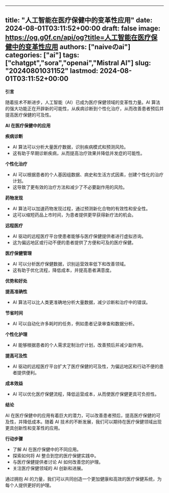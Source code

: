 
---
title: "人工智能在医疗保健中的变革性应用"
date: 2024-08-01T03:11:52+00:00
draft: false
image: https://og.g0f.cn/api/og?title=人工智能在医疗保健中的变革性应用
authors: ["naiveのai"]
categories: ["ai"]
tags: ["chatgpt","sora","openai","Mistral AI"]
slug: "20240801031152"
lastmod: 2024-08-01T03:11:52+00:00
---
**引言**

随着技术不断进步，人工智能（AI）已成为医疗保健领域的变革性力量。AI 算法的强大功能正在开辟新的可能性，从疾病诊断到个性化治疗，从而改善患者预后并提高医疗保健的可及性。

**AI 在医疗保健中的应用**

**疾病诊断**

* AI 算法可以分析大量医疗数据，识别疾病模式和预测风险。
* 这有助于早期诊断疾病，从而提高治疗效果并降低并发症的可能性。

**个性化治疗**

* AI 可以根据患者的个人基因组数据、病史和生活方式因素，创建个性化的治疗计划。
* 这导致了更有效的治疗方法和减少了不必要副作用的风险。

**药物发现**

* AI 算法可以加速药物发现过程，通过预测新化合物的有效性和安全性。
* 这可以缩短药品上市时间，为患者提供更早获得新疗法的机会。

**远程医疗**

* AI 驱动的远程医疗平台使患者能够与医疗保健提供者进行虚拟咨询。
* 这为偏远地区或行动不便的患者提供了方便和可及的医疗保健。

**医疗保健管理**

* AI 可以分析医疗保健数据，识别运营效率低下和改善领域。
* 这有助于优化流程，降低成本，并提高患者满意度。

**优势和好处**

**提高准确性**
* AI 算法可以比人类更准确地分析大量数据，减少诊断和治疗中的错误。

**节省时间**
* AI 可以自动化许多耗时的任务，例如患者记录审查和数据分析。

**个性化护理**
* AI 能够根据患者的个人需求定制治疗计划，改善预后并减少副作用。

**提高可及性**
* AI 驱动的远程医疗平台扩大了医疗保健的可及性，为偏远地区和行动不便的患者提供便利。

**成本效益**
* AI 可以优化医疗保健流程，降低运营成本，从而使医疗保健更具可负担性。

**结论**

AI 在医疗保健中的应用有着巨大的潜力，可以改善患者预后，提高医疗保健的可及性，并降低成本。随着 AI 技术的不断发展，我们可以期待在医疗保健领域出现更具创新性和变革性的应用。

**行动步骤**

* 了解 AI 在医疗保健中的不同应用。
* 探索如何将 AI 整合到您的医疗保健实践中。
* 与医疗保健提供者讨论 AI 如何改善您的护理。
* 关注医疗保健领域的 AI 创新和进展。

通过拥抱 AI 的力量，我们可以共同创造一个更加健康和高效的医疗保健系统，为每个人提供更好的护理。